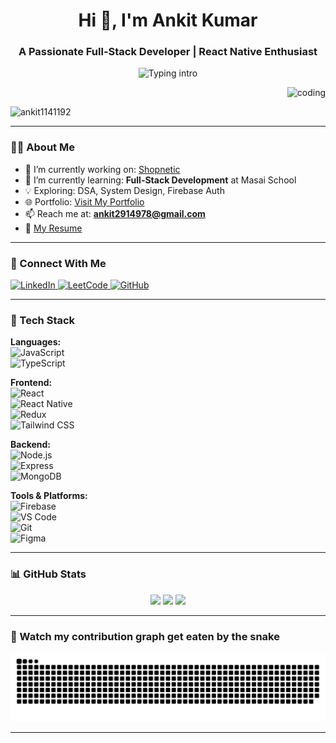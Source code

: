 <h1 align="center">Hi 👋, I'm Ankit Kumar</h1>
<h3 align="center">A Passionate Full-Stack Developer | React Native Enthusiast</h3>

<p align="center">
  <img src="https://readme-typing-svg.herokuapp.com?font=Fira+Code&size=24&pause=1000&center=true&vCenter=true&width=435&lines=Hi,+I'm+Ankit+Kumar;React+Native+Developer+📱;Full-Stack+Learner+🧠;DSA+Problem+Solver+💡;Software+Developer+⚡;Welcome+to+my+GitHub!" alt="Typing intro" />
</p>


<p align="right">
  <img alt="coding" width="400" src="https://user-images.githubusercontent.com/55389276/140866485-8fb1c876-9a8f-4d6a-98dc-08c4981eaf70.gif" />
</p>

<p>
  <img src="https://komarev.com/ghpvc/?username=ankit1141192&label=Profile%20views&color=0e75b6&style=flat" alt="ankit1141192" />
</p>

---

### 👨‍💻 About Me

- 🔭 I’m currently working on: [Shopnetic](https://github.com/Ankit1141192/ReactNativeProject/tree/main/Shopnetic)  
- 🌱 I’m currently learning: **Full-Stack Development** at Masai School  
- 💡 Exploring: DSA, System Design, Firebase Auth  
- 🌐 Portfolio: [Visit My Portfolio](https://portfolio-qb25.vercel.app/)  
- 📫 Reach me at: **ankit2914978@gmail.com**  
- 📄 [My Resume](https://drive.google.com/file/d/10yP6sp-ZH1VGYwSbu18ZVtG1Db12jMU7/view?usp=sharing)

---

### 🔗 Connect With Me

<p align="left">
  <a href="https://www.linkedin.com/in/ankit1141" target="blank">
    <img src="https://raw.githubusercontent.com/rahuldkjain/github-profile-readme-generator/master/src/images/icons/Social/linked-in-alt.svg" alt="LinkedIn" width="40" />
  </a>
  <a href="https://leetcode.com/ankit1141192/" target="blank">
    <img src="https://raw.githubusercontent.com/rahuldkjain/github-profile-readme-generator/master/src/images/icons/Social/leet-code.svg" alt="LeetCode" width="40" />
  </a>
  <a href="https://github.com/Ankit1141192" target="blank">
    <img src="https://img.icons8.com/ios-filled/50/000000/github.png" alt="GitHub" width="40" />
  </a>
</p>

---

### 💼 Tech Stack

**Languages:**  
![JavaScript](https://img.shields.io/badge/-JavaScript-F7DF1E?logo=javascript&logoColor=000)  
![TypeScript](https://img.shields.io/badge/-TypeScript-3178C6?logo=typescript&logoColor=fff)  

**Frontend:**  
![React](https://img.shields.io/badge/-React-61DAFB?logo=react&logoColor=000)  
![React Native](https://img.shields.io/badge/-ReactNative-20232A?logo=react&logoColor=61DAFB)  
![Redux](https://img.shields.io/badge/-Redux-764ABC?logo=redux&logoColor=fff)  
![Tailwind CSS](https://img.shields.io/badge/-Tailwind-38B2AC?logo=tailwind-css&logoColor=fff)  

**Backend:**  
![Node.js](https://img.shields.io/badge/-Node.js-339933?logo=node.js&logoColor=fff)  
![Express](https://img.shields.io/badge/-Express-000000?logo=express&logoColor=fff)  
![MongoDB](https://img.shields.io/badge/-MongoDB-47A248?logo=mongodb&logoColor=fff)  

**Tools & Platforms:**  
![Firebase](https://img.shields.io/badge/-Firebase-FFCA28?logo=firebase&logoColor=000)  
![VS Code](https://img.shields.io/badge/-VSCode-007ACC?logo=visual-studio-code&logoColor=fff)  
![Git](https://img.shields.io/badge/-Git-F05032?logo=git&logoColor=fff)  
![Figma](https://img.shields.io/badge/-Figma-F24E1E?logo=figma&logoColor=fff)

---

### 📊 GitHub Stats

<p align="center">
  <img src="https://github-readme-stats.vercel.app/api/top-langs/?username=ankit1141192&layout=compact&theme=tokyonight" />
  <img src="https://github-readme-stats.vercel.app/api?username=ankit1141192&show_icons=true&theme=tokyonight" />
  <img src="https://github-readme-streak-stats.herokuapp.com/?user=ankit1141192&theme=tokyonight" />
</p>

---

### 🐍 Watch my contribution graph get eaten by the snake

<picture>
  <source media="(prefers-color-scheme: dark)" srcset="https://raw.githubusercontent.com/platane/snk/output/github-contribution-grid-snake-dark.svg" />
  <source media="(prefers-color-scheme: light)" srcset="https://raw.githubusercontent.com/platane/snk/output/github-contribution-grid-snake.svg" />
  <img alt="snake animation" src="https://raw.githubusercontent.com/platane/snk/output/github-contribution-grid-snake.svg" />
</picture>

---

